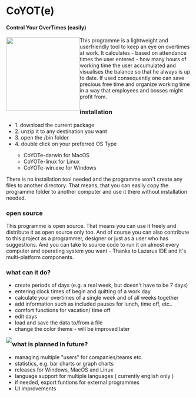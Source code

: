 # CoYOT(e)
#### Control Your OverTimes (easily)
<p align="left">
  <img style="float:left" src="https://camo.githubusercontent.com/0686ec1ce3bd41c79c67564494618a770856a6f2/68747470733a2f2f646c2e64726f70626f7875736572636f6e74656e742e636f6d2f752f37363932333834332f556e7469746c65642e706e67" width=200>   
</p>  
This programme is a lightweight and userfriendly tool to keep an eye on overtimes at work. It calculates - based on attendance times the user entered - how many hours of working time the user accumulated and visualises the balance so that he always is up to date. If used consequently one can save precious free time and organize working time in a way that employees and bosses might profit from. 

### installation
<p>
<ul>
<li>1.	download the current package</li>
<li>2.	unzip it to any destination you want</li>
<li>3.	open the /bin folder</li>
<li>4.	double click on your preferred OS Type</li>
<ul>  
  <li>  CoYOTe-darwin for MacOS</li>
  <li>  CoYOTe-linux for Linux</li>
  <li>  CoYOTe-win.exe for Windows</li>
</ul>
</ul>
</p>
There is no installation tool needed and the programme won't create any files to another directory. That means, that you can easily copy
the programme folder to another computer and use it there without installation needed.

### open source
This programme is open source. That means you can use it freely and distribute it as open source only too. And of course you can also contribute to this project as a programmer, designer or just as a user who has suggestions. And you can take to source code to run it
on almost every computer and operating system you want - Thanks to Lazarus IDE and it's multi-platform components.

### what can it do?
<p>
<ul>
<li>  create periods of days (e.g. a real week, but doesn't have to be 7 days) </li>
<li>  entering clock times of begin and quitting of a work day </li>
<li>  calculate your overtimes of a single week and of all weeks together </li>
<li>  add information such as included pauses for lunch, time off, etc.. </li>
<li>  comfort functions for vacation/ time off </li> 
<li>  edit days </li>
<li>  load and save the data to/from a file </li>
<li>  change the color theme - will be improved later</li>
</ul>
</p>

<img style="float:left" src="https://camo.githubusercontent.com/1798f2a028d97482399d2591c02792636251aa87/68747470733a2f2f646c2e64726f70626f7875736572636f6e74656e742e636f6d2f752f37363932333834332f636f796f74652e706e67">

### what is planned in future?
<p>
<ul>
<li>  managing multiple "users" for companies/teams etc. </li>
<li>  statistics, e.g. bar charts or graph charts </li>
<li>  releases for Windows, MacOS and Linux </li>
<li>  language support for multiple languages ( currently english only ) </li>
<li>  if needed, export funtions for external programmes </li>
<li>  UI improvements </li> 
</ul>
</p>
